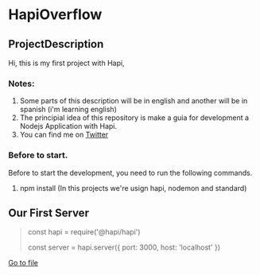 # HapiOverflow

## ProjectDescription

Hi, this is my first project with Hapi, 

### Notes:
1. Some parts of this description will be in english and another will be in spanish (i'm learning english)
2. The principial idea of this repository is make a guia for development a Nodejs Application with Hapi.
3. You can find me on [Twitter](https://twitter.com/LuisJoseTorres0)



### Before to start.
Before to start the development, you need to run the following commands.

1. npm install (In this projects we're usign hapi, nodemon and standard)


## Our First Server
>const hapi = require('@hapi/hapi')
>
>const server = hapi.server({
>  port: 3000,
>  host: 'localhost'
>})

[Go to file](https://github.com/luisjosetorres12/HapiOverflow/blob/main/index.js)
